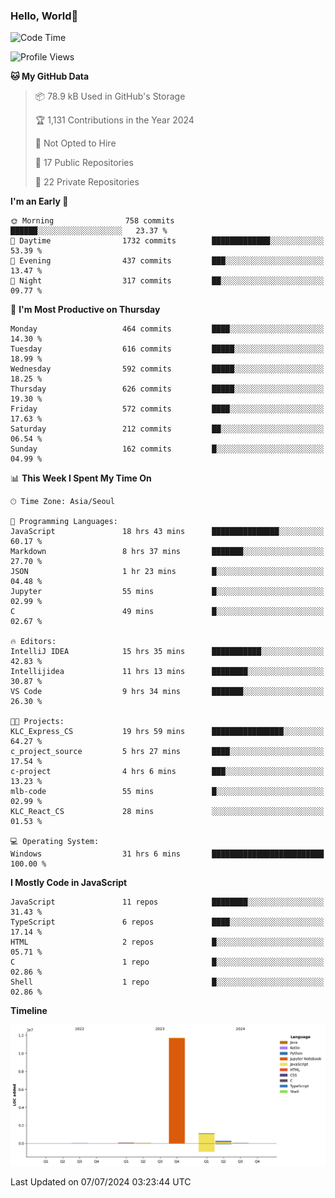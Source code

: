 
### Hello, World🐤

<!--START_SECTION:waka-->
![Code Time](http://img.shields.io/badge/Code%20Time-485%20hrs%204%20mins-blue)

![Profile Views](http://img.shields.io/badge/Profile%20Views-27-blue)

**🐱 My GitHub Data** 

> 📦 78.9 kB Used in GitHub's Storage 
 > 
> 🏆 1,131 Contributions in the Year 2024
 > 
> 🚫 Not Opted to Hire
 > 
> 📜 17 Public Repositories 
 > 
> 🔑 22 Private Repositories 
 > 
**I'm an Early 🐤** 

```text
🌞 Morning                758 commits         ██████░░░░░░░░░░░░░░░░░░░   23.37 % 
🌆 Daytime                1732 commits        █████████████░░░░░░░░░░░░   53.39 % 
🌃 Evening                437 commits         ███░░░░░░░░░░░░░░░░░░░░░░   13.47 % 
🌙 Night                  317 commits         ██░░░░░░░░░░░░░░░░░░░░░░░   09.77 % 
```
📅 **I'm Most Productive on Thursday** 

```text
Monday                   464 commits         ████░░░░░░░░░░░░░░░░░░░░░   14.30 % 
Tuesday                  616 commits         █████░░░░░░░░░░░░░░░░░░░░   18.99 % 
Wednesday                592 commits         █████░░░░░░░░░░░░░░░░░░░░   18.25 % 
Thursday                 626 commits         █████░░░░░░░░░░░░░░░░░░░░   19.30 % 
Friday                   572 commits         ████░░░░░░░░░░░░░░░░░░░░░   17.63 % 
Saturday                 212 commits         ██░░░░░░░░░░░░░░░░░░░░░░░   06.54 % 
Sunday                   162 commits         █░░░░░░░░░░░░░░░░░░░░░░░░   04.99 % 
```


📊 **This Week I Spent My Time On** 

```text
🕑︎ Time Zone: Asia/Seoul

💬 Programming Languages: 
JavaScript               18 hrs 43 mins      ███████████████░░░░░░░░░░   60.17 % 
Markdown                 8 hrs 37 mins       ███████░░░░░░░░░░░░░░░░░░   27.70 % 
JSON                     1 hr 23 mins        █░░░░░░░░░░░░░░░░░░░░░░░░   04.48 % 
Jupyter                  55 mins             █░░░░░░░░░░░░░░░░░░░░░░░░   02.99 % 
C                        49 mins             █░░░░░░░░░░░░░░░░░░░░░░░░   02.67 % 

🔥 Editors: 
IntelliJ IDEA            15 hrs 35 mins      ███████████░░░░░░░░░░░░░░   42.83 % 
Intellijidea             11 hrs 13 mins      ████████░░░░░░░░░░░░░░░░░   30.87 % 
VS Code                  9 hrs 34 mins       ███████░░░░░░░░░░░░░░░░░░   26.30 % 

🐱‍💻 Projects: 
KLC_Express_CS           19 hrs 59 mins      ████████████████░░░░░░░░░   64.27 % 
c_project_source         5 hrs 27 mins       ████░░░░░░░░░░░░░░░░░░░░░   17.54 % 
c-project                4 hrs 6 mins        ███░░░░░░░░░░░░░░░░░░░░░░   13.23 % 
mlb-code                 55 mins             █░░░░░░░░░░░░░░░░░░░░░░░░   02.99 % 
KLC_React_CS             28 mins             ░░░░░░░░░░░░░░░░░░░░░░░░░   01.53 % 

💻 Operating System: 
Windows                  31 hrs 6 mins       █████████████████████████   100.00 % 
```

**I Mostly Code in JavaScript** 

```text
JavaScript               11 repos            ████████░░░░░░░░░░░░░░░░░   31.43 % 
TypeScript               6 repos             ████░░░░░░░░░░░░░░░░░░░░░   17.14 % 
HTML                     2 repos             █░░░░░░░░░░░░░░░░░░░░░░░░   05.71 % 
C                        1 repo              █░░░░░░░░░░░░░░░░░░░░░░░░   02.86 % 
Shell                    1 repo              █░░░░░░░░░░░░░░░░░░░░░░░░   02.86 % 
```



**Timeline**

![Lines of Code chart](https://raw.githubusercontent.com/jilpoom/jilpoom/main/assets/bar_graph.png)


 Last Updated on 07/07/2024 03:23:44 UTC
<!--END_SECTION:waka-->
